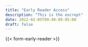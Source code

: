 ```yaml
---
title: "Early Reader Access"
description: "This is the excrept"
date: 2022-02-05T09:49:09-05:00
draft: false
---
```


{{< form-early-reader >}}
